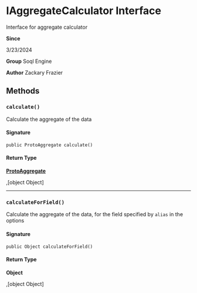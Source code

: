 # IAggregateCalculator Interface

Interface for aggregate calculator

**Since** 

3/23/2024

**Group** Soql Engine

**Author** Zackary Frazier

## Methods
### `calculate()`

Calculate the aggregate of the data

#### Signature
```apex
public ProtoAggregate calculate()
```

#### Return Type
**[ProtoAggregate](../uncategorized/ProtoAggregate.md)**

,[object Object]

---

### `calculateForField()`

Calculate the aggregate of the data, for the field specified by `alias` in the options

#### Signature
```apex
public Object calculateForField()
```

#### Return Type
**Object**

,[object Object]
